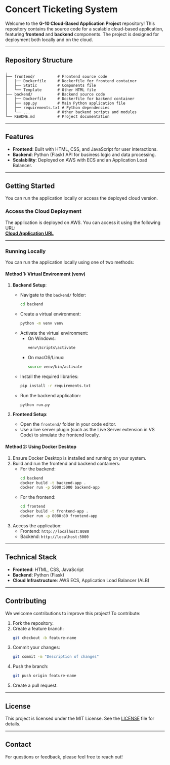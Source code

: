 # Concert Ticketing System

Welcome to the **G-10 Cloud-Based Application Project** repository! This repository contains the source code for a scalable cloud-based application, featuring **frontend** and **backend** components. The project is designed for deployment both locally and on the cloud.

---

## Repository Structure

```plaintext
.
├── frontend/          # Frontend source code
│   ├── Dockerfile     # Dockerfile for frontend container
│   ├── Static         # Components file
│   └── Template       # Other HTML file
├── backend/           # Backend source code
│   ├── Dockerfile     # Dockerfile for backend container
│   ├── app.py         # Main Python application file
│   ├── requirements.txt # Python dependencies
│   └── ...            # Other backend scripts and modules
└── README.md          # Project documentation
```
---

## Features

- **Frontend**: Built with HTML, CSS, and JavaScript for user interactions.
- **Backend**: Python (Flask) API for business logic and data processing.
- **Scalability**: Deployed on AWS with ECS and an Application Load Balancer.

---

## Getting Started

You can run the application locally or access the deployed cloud version.

### Access the Cloud Deployment

The application is deployed on AWS. You can access it using the following URL:  
**[Cloud Application URL](http://frontend-alb-1852434033.us-east-1.elb.amazonaws.com/)**

---

### Running Locally

You can run the application locally using one of two methods:

#### Method 1: Virtual Environment (venv)

1. **Backend Setup**:
   - Navigate to the `backend/` folder:
     ```bash
     cd backend
     ```
   - Create a virtual environment:
     ```bash
     python -m venv venv
     ```
   - Activate the virtual environment:
     - On Windows:
       ```bash
       venv\Scripts\activate
       ```
     - On macOS/Linux:
       ```bash
       source venv/bin/activate
       ```
   - Install the required libraries:
     ```bash
     pip install -r requirements.txt
     ```
   - Run the backend application:
     ```bash
     python run.py
     ```

2. **Frontend Setup**:
   - Open the `frontend/` folder in your code editor.
   - Use a live server plugin (such as the Live Server extension in VS Code) to simulate the frontend locally.

#### Method 2: Using Docker Desktop

1. Ensure Docker Desktop is installed and running on your system.
2. Build and run the frontend and backend containers:
   - For the backend:
     ```bash
     cd backend
     docker build -t backend-app .
     docker run -p 5000:5000 backend-app
     ```
   - For the frontend:
     ```bash
     cd frontend
     docker build -t frontend-app .
     docker run -p 8080:80 frontend-app
     ```
3. Access the application:
   - Frontend: `http://localhost:8080`
   - Backend: `http://localhost:5000`

---

## Technical Stack

- **Frontend**: HTML, CSS, JavaScript
- **Backend**: Python (Flask)
- **Cloud Infrastructure**: AWS ECS, Application Load Balancer (ALB)

---

## Contributing

We welcome contributions to improve this project! To contribute:

1. Fork the repository.
2. Create a feature branch:
   ```bash
   git checkout -b feature-name
   ```
3. Commit your changes:
   ```bash
   git commit -m "Description of changes"
   ```
4. Push the branch:
   ```bash
   git push origin feature-name
   ```
5. Create a pull request.

---

## License

This project is licensed under the MIT License. See the [LICENSE](LICENSE) file for details.

---

## Contact

For questions or feedback, please feel free to reach out!
```
